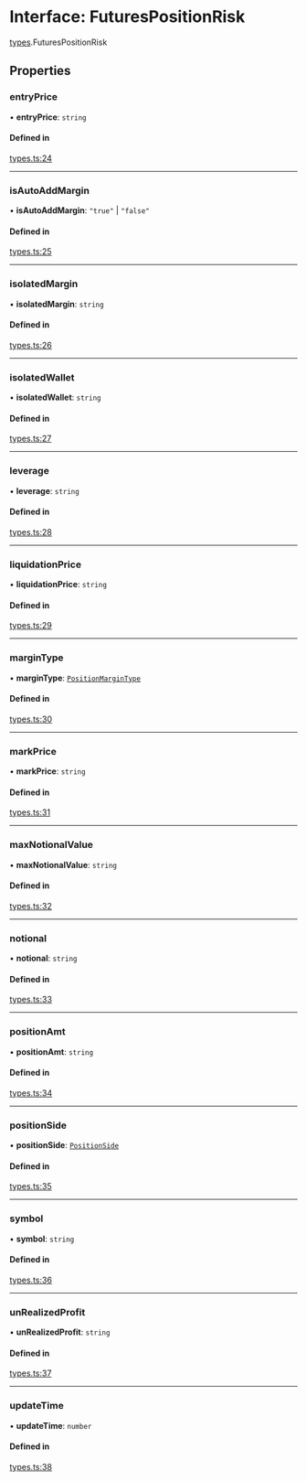# Interface: FuturesPositionRisk

[types](../modules/types.md).FuturesPositionRisk

## Properties

### entryPrice

• **entryPrice**: `string`

#### Defined in

[types.ts:24](https://github.com/Altamoon/altamoon/blob/b1afd68/app/api/types.ts#L24)

___

### isAutoAddMargin

• **isAutoAddMargin**: ``"true"`` \| ``"false"``

#### Defined in

[types.ts:25](https://github.com/Altamoon/altamoon/blob/b1afd68/app/api/types.ts#L25)

___

### isolatedMargin

• **isolatedMargin**: `string`

#### Defined in

[types.ts:26](https://github.com/Altamoon/altamoon/blob/b1afd68/app/api/types.ts#L26)

___

### isolatedWallet

• **isolatedWallet**: `string`

#### Defined in

[types.ts:27](https://github.com/Altamoon/altamoon/blob/b1afd68/app/api/types.ts#L27)

___

### leverage

• **leverage**: `string`

#### Defined in

[types.ts:28](https://github.com/Altamoon/altamoon/blob/b1afd68/app/api/types.ts#L28)

___

### liquidationPrice

• **liquidationPrice**: `string`

#### Defined in

[types.ts:29](https://github.com/Altamoon/altamoon/blob/b1afd68/app/api/types.ts#L29)

___

### marginType

• **marginType**: [`PositionMarginType`](../modules/types.md#positionmargintype)

#### Defined in

[types.ts:30](https://github.com/Altamoon/altamoon/blob/b1afd68/app/api/types.ts#L30)

___

### markPrice

• **markPrice**: `string`

#### Defined in

[types.ts:31](https://github.com/Altamoon/altamoon/blob/b1afd68/app/api/types.ts#L31)

___

### maxNotionalValue

• **maxNotionalValue**: `string`

#### Defined in

[types.ts:32](https://github.com/Altamoon/altamoon/blob/b1afd68/app/api/types.ts#L32)

___

### notional

• **notional**: `string`

#### Defined in

[types.ts:33](https://github.com/Altamoon/altamoon/blob/b1afd68/app/api/types.ts#L33)

___

### positionAmt

• **positionAmt**: `string`

#### Defined in

[types.ts:34](https://github.com/Altamoon/altamoon/blob/b1afd68/app/api/types.ts#L34)

___

### positionSide

• **positionSide**: [`PositionSide`](../modules/types.md#positionside)

#### Defined in

[types.ts:35](https://github.com/Altamoon/altamoon/blob/b1afd68/app/api/types.ts#L35)

___

### symbol

• **symbol**: `string`

#### Defined in

[types.ts:36](https://github.com/Altamoon/altamoon/blob/b1afd68/app/api/types.ts#L36)

___

### unRealizedProfit

• **unRealizedProfit**: `string`

#### Defined in

[types.ts:37](https://github.com/Altamoon/altamoon/blob/b1afd68/app/api/types.ts#L37)

___

### updateTime

• **updateTime**: `number`

#### Defined in

[types.ts:38](https://github.com/Altamoon/altamoon/blob/b1afd68/app/api/types.ts#L38)
